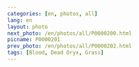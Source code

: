 ```yaml
---
categories: [en, photos, all]
lang: en
layout: photo
next_photo: /en/photos/all/P0000200.html
picname: P0000201
prev_photo: /en/photos/all/P0000202.html
tags: [Blood, Dead Oryx, Grass]
---
```

